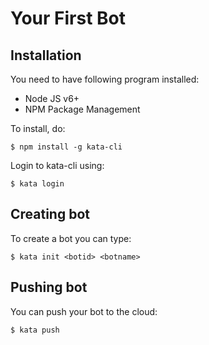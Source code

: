 # Your First Bot

## Installation

You need to have following program installed:
- Node JS v6+
- NPM Package Management

To install, do:
```
$ npm install -g kata-cli
```

Login to kata-cli using:
```
$ kata login
```

## Creating bot

To create a bot you can type:
```
$ kata init <botid> <botname>
```

## Pushing bot

You can push your bot to the cloud:
```
$ kata push
```




